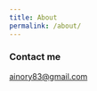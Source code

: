 ```yaml
---
title: About
permalink: /about/
---
```


### Contact me

[ainory83@gmail.com](mailto:ainory83@gmail.com)




